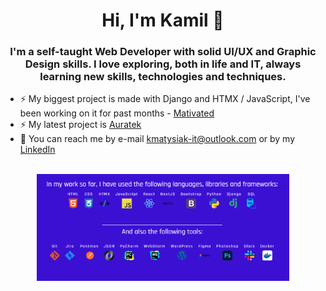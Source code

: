 
<div align="center">
  <h1>Hi, I'm Kamil 👋</h1>
  <h3>
  I'm a self-taught Web Developer with solid UI/UX and Graphic Design skills. I love exploring, both in life and IT, always learning new skills, technologies and techniques. 
  </h3>
</div>

- ⚡ My biggest project is made with Django and HTMX / JavaScript, I've been working on it for past months - [Mativated](https://github.com/g4n3sha5/MATIVATED_dev)
- ⚡ My latest project is [Auratek](https://github.com/g4n3sha5/Auratek)
- 💬 You can reach me by e-mail kmatysiak-it@outlook.com or by my [LinkedIn](https://www.linkedin.com/in/kamilmatysiak/)

<br>
<div align="center">
  <img src="/technologies.png" width="80%"/>

</div>
